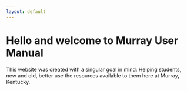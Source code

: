 ```yaml
---
layout: default
---
```

# [](#header-1)Hello and welcome to Murray User Manual

This website was created with a singular goal in mind: Helping students, new and old, better use the resources available to them here at Murray, Kentucky.
